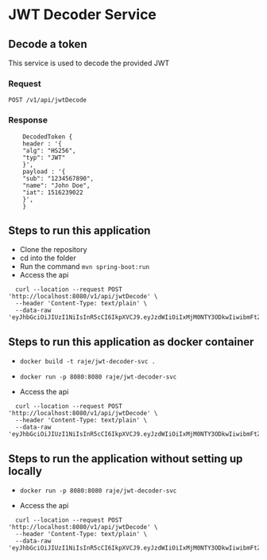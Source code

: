 # JWT Decoder Service

## Decode a token

This service is used to decode the provided JWT 

### Request

` POST /v1/api/jwtDecode `

### Response

```
    DecodedToken {
    header : '{
    "alg": "HS256",
    "typ": "JWT"
    }',
    payload : '{
    "sub": "1234567890",
    "name": "John Doe",
    "iat": 1516239022
    }',
    } 
```

## Steps to run this application

* Clone the repository
* cd into the folder
* Run the command 
` mvn spring-boot:run `
* Access the api 
```
  curl --location --request POST 'http://localhost:8080/v1/api/jwtDecode' \
  --header 'Content-Type: text/plain' \
  --data-raw 'eyJhbGciOiJIUzI1NiIsInR5cCI6IkpXVCJ9.eyJzdWIiOiIxMjM0NTY3ODkwIiwibmFtZSI6IkpvaG4gRG9lIiwiaWF0IjoxNTE2MjM5MDIyfQ.SflKxwRJSMeKKF2QT4fwpMeJf36POk6yJV_adQssw5c' 
  ```

## Steps to run this application as docker container

* ``` docker build -t raje/jwt-decoder-svc . ```


* ``` docker run -p 8080:8080 raje/jwt-decoder-svc ```


* Access the api
```
  curl --location --request POST 'http://localhost:8080/v1/api/jwtDecode' \
  --header 'Content-Type: text/plain' \
  --data-raw 'eyJhbGciOiJIUzI1NiIsInR5cCI6IkpXVCJ9.eyJzdWIiOiIxMjM0NTY3ODkwIiwibmFtZSI6IkpvaG4gRG9lIiwiaWF0IjoxNTE2MjM5MDIyfQ.SflKxwRJSMeKKF2QT4fwpMeJf36POk6yJV_adQssw5c' 
  ```

## Steps to run the application without setting up locally

* ```docker run -p 8080:8080 raje/jwt-decoder-svc```


* Access the api
```
  curl --location --request POST 'http://localhost:8080/v1/api/jwtDecode' \
  --header 'Content-Type: text/plain' \
  --data-raw 'eyJhbGciOiJIUzI1NiIsInR5cCI6IkpXVCJ9.eyJzdWIiOiIxMjM0NTY3ODkwIiwibmFtZSI6IkpvaG4gRG9lIiwiaWF0IjoxNTE2MjM5MDIyfQ.SflKxwRJSMeKKF2QT4fwpMeJf36POk6yJV_adQssw5c' 
  ```

